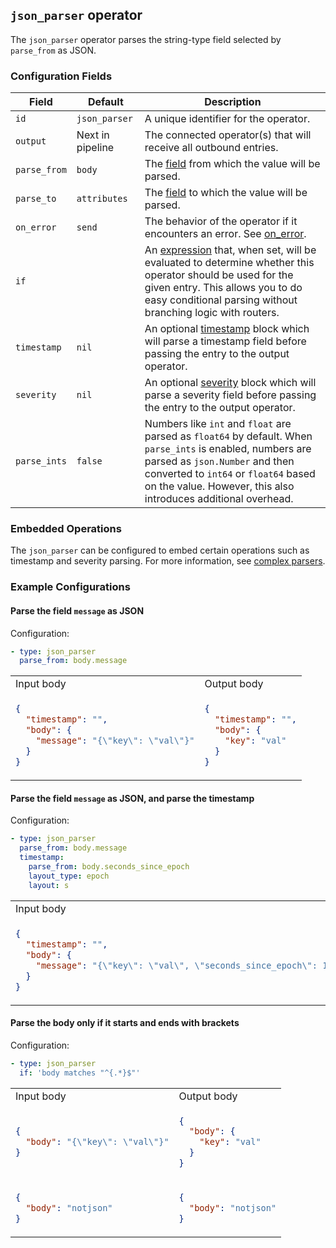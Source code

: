 ## `json_parser` operator

The `json_parser` operator parses the string-type field selected by `parse_from` as JSON.

### Configuration Fields

| Field        | Default          | Description |
| ---          | ---              | ---         |
| `id`         | `json_parser`    | A unique identifier for the operator. |
| `output`     | Next in pipeline | The connected operator(s) that will receive all outbound entries. |
| `parse_from` | `body`           | The [field](../types/field.md) from which the value will be parsed. |
| `parse_to`   | `attributes`     | The [field](../types/field.md) to which the value will be parsed. |
| `on_error`   | `send`           | The behavior of the operator if it encounters an error. See [on_error](../types/on_error.md). |
| `if`         |                  | An [expression](../types/expression.md) that, when set, will be evaluated to determine whether this operator should be used for the given entry. This allows you to do easy conditional parsing without branching logic with routers. |
| `timestamp`  | `nil`            | An optional [timestamp](../types/timestamp.md) block which will parse a timestamp field before passing the entry to the output operator. |
| `severity`   | `nil`            | An optional [severity](../types/severity.md) block which will parse a severity field before passing the entry to the output operator. |
| `parse_ints` | `false`          | Numbers like `int` and `float` are parsed as `float64` by default. When `parse_ints` is enabled, numbers are parsed as `json.Number` and then converted to `int64` or `float64` based on the value. However, this also introduces additional overhead. |

### Embedded Operations

The `json_parser` can be configured to embed certain operations such as timestamp and severity parsing. For more information, see [complex parsers](../types/parsers.md#complex-parsers).


### Example Configurations


#### Parse the field `message` as JSON

Configuration:
```yaml
- type: json_parser
  parse_from: body.message
```

<table>
<tr><td> Input body </td> <td> Output body</td></tr>
<tr>
<td>

```json
{
  "timestamp": "",
  "body": {
    "message": "{\"key\": \"val\"}"
  }
}
```

</td>
<td>

```json
{
  "timestamp": "",
  "body": {
    "key": "val"
  }
}
```

</td>
</tr>
</table>

#### Parse the field `message` as JSON, and parse the timestamp

Configuration:
```yaml
- type: json_parser
  parse_from: body.message
  timestamp:
    parse_from: body.seconds_since_epoch
    layout_type: epoch
    layout: s
```

<table>
<tr><td> Input body </td> <td> Output body </td></tr>
<tr>
<td>

```json
{
  "timestamp": "",
  "body": {
    "message": "{\"key\": \"val\", \"seconds_since_epoch\": 1136214245}"
  }
}
```

</td>
<td>

```json
{
  "timestamp": "2006-01-02T15:04:05-07:00",
  "body": {
    "key": "val"
  }
}
```

</td>
</tr>
</table>

#### Parse the body only if it starts and ends with brackets

Configuration:
```yaml
- type: json_parser
  if: 'body matches "^{.*}$"'
```

<table>
<tr><td> Input body </td> <td> Output body </td></tr>
<tr>
<td>

```json
{
  "body": "{\"key\": \"val\"}"
}
```

</td>
<td>

```json
{
  "body": {
    "key": "val"
  }
}
```

</td>
</tr>

<tr>
<td>

```json
{
  "body": "notjson"
}
```

</td>
<td>

```json
{
  "body": "notjson"
}
```

</td>
</tr>
</table>

